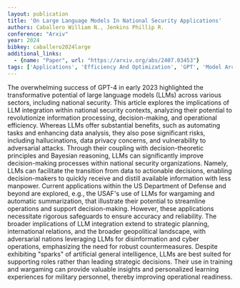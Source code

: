 ```yaml
---
layout: publication
title: 'On Large Language Models In National Security Applications'
authors: Caballero William N., Jenkins Phillip R.
conference: "Arxiv"
year: 2024
bibkey: caballero2024large
additional_links:
  - {name: "Paper", url: "https://arxiv.org/abs/2407.03453"}
tags: ['Applications', 'Efficiency And Optimization', 'GPT', 'Model Architecture', 'RAG', 'Reinforcement Learning', 'Security', 'Training Techniques']
---
```

The overwhelming success of GPT-4 in early 2023 highlighted the
transformative potential of large language models (LLMs) across various
sectors, including national security. This article explores the implications of
LLM integration within national security contexts, analyzing their potential to
revolutionize information processing, decision-making, and operational
efficiency. Whereas LLMs offer substantial benefits, such as automating tasks
and enhancing data analysis, they also pose significant risks, including
hallucinations, data privacy concerns, and vulnerability to adversarial
attacks. Through their coupling with decision-theoretic principles and Bayesian
reasoning, LLMs can significantly improve decision-making processes within
national security organizations. Namely, LLMs can facilitate the transition
from data to actionable decisions, enabling decision-makers to quickly receive
and distill available information with less manpower. Current applications
within the US Department of Defense and beyond are explored, e.g., the USAF's
use of LLMs for wargaming and automatic summarization, that illustrate their
potential to streamline operations and support decision-making. However, these
applications necessitate rigorous safeguards to ensure accuracy and
reliability. The broader implications of LLM integration extend to strategic
planning, international relations, and the broader geopolitical landscape, with
adversarial nations leveraging LLMs for disinformation and cyber operations,
emphasizing the need for robust countermeasures. Despite exhibiting "sparks" of
artificial general intelligence, LLMs are best suited for supporting roles
rather than leading strategic decisions. Their use in training and wargaming
can provide valuable insights and personalized learning experiences for
military personnel, thereby improving operational readiness.
